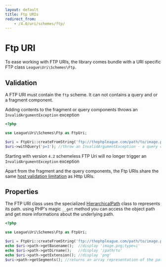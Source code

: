 ```yaml
---
layout: default
title: Ftp URIs
redirect_from:
    - /4.0/uri/schemes/ftp/
---
```


# Ftp URI

To ease working with FTP URIs, the library comes bundle with a URI specific FTP class `League\Uri\Schemes\Ftp`.

## Validation

A FTP URI must contain the `ftp` scheme. It can not contains a query and or a fragment component.

<p class="message-notice">Adding contents to the fragment or query components throws an <code>InvalidArgumentException</code> exception</p>

~~~php
<?php

use League\Uri\Schemes\Ftp as FtpUri;

$uri = FtpUri::createFromString('ftp://thephpleague.com/path/to/image.png;type=i');
$uri->withQuery('p=1'); //throw an InvalidArgumentException - a query component was given
~~~

<p class="message-notice">Starting with version <code>4.2</code> schemeless FTP Uri will no longer trigger an <code>InvalidArgumentException</code> exception</p>

Apart from the fragment and the query components, the Ftp URIs share the same [host validation limitation](/uri/4.0/uri/schemes/http/#validation) as Http URIs.

## Properties

The FTP URI class uses the specialized [HierarchicalPath](/uri/4.0/components/hierarchical-path/) class to represents its path. using PHP's magic `__get` method you can access the object path and get more informations about the underlying path.

~~~php
<?php

use League\Uri\Schemes\Ftp as FtpUri;

$uri = FtpUri::createFromString('ftp://thephpleague.com/path/to/image.png;type=i');
echo $uri->path->getBasename();  //display 'image.png;type=i'
echo $uri->path->getDirname();   //display '/path/to'
echo $uri->path->getExtension(); //display 'png'
$uri->path->getSegments(); //returns an array representation of the path segments
~~~